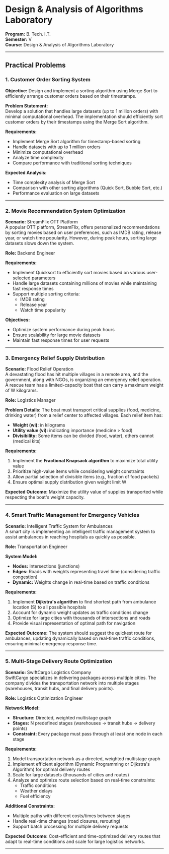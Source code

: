 # Design & Analysis of Algorithms Laboratory

**Program:** B. Tech. I.T.  
**Semester:** V  
**Course:** Design & Analysis of Algorithms Laboratory

---

## Practical Problems

### 1. Customer Order Sorting System

**Objective:** Design and implement a sorting algorithm using Merge Sort to efficiently arrange customer orders based on their timestamps.

**Problem Statement:**  
Develop a solution that handles large datasets (up to 1 million orders) with minimal computational overhead. The implementation should efficiently sort customer orders by their timestamps using the Merge Sort algorithm.

**Requirements:**

- Implement Merge Sort algorithm for timestamp-based sorting
- Handle datasets with up to 1 million orders
- Minimize computational overhead
- Analyze time complexity
- Compare performance with traditional sorting techniques

**Expected Analysis:**

- Time complexity analysis of Merge Sort
- Comparison with other sorting algorithms (Quick Sort, Bubble Sort, etc.)
- Performance evaluation on large datasets

---

### 2. Movie Recommendation System Optimization

**Scenario:** StreamFlix OTT Platform  
A popular OTT platform, StreamFlix, offers personalized recommendations by sorting movies based on user preferences, such as IMDB rating, release year, or watch time popularity. However, during peak hours, sorting large datasets slows down the system.

**Role:** Backend Engineer

**Requirements:**

- Implement Quicksort to efficiently sort movies based on various user-selected parameters
- Handle large datasets containing millions of movies while maintaining fast response times
- Support multiple sorting criteria:
  - IMDB rating
  - Release year
  - Watch time popularity

**Objectives:**

- Optimize system performance during peak hours
- Ensure scalability for large movie datasets
- Maintain fast response times for user requests

---

### 3. Emergency Relief Supply Distribution

**Scenario:** Flood Relief Operation  
A devastating flood has hit multiple villages in a remote area, and the government, along with NGOs, is organizing an emergency relief operation. A rescue team has a limited-capacity boat that can carry a maximum weight of W kilograms.

**Role:** Logistics Manager

**Problem Details:**
The boat must transport critical supplies (food, medicine, drinking water) from a relief center to affected villages. Each relief item has:

- **Weight (wi):** in kilograms
- **Utility value (vi):** indicating importance (medicine > food)
- **Divisibility:** Some items can be divided (food, water), others cannot (medical kits)

**Requirements:**

1. Implement the **Fractional Knapsack algorithm** to maximize total utility value
2. Prioritize high-value items while considering weight constraints
3. Allow partial selection of divisible items (e.g., fraction of food packets)
4. Ensure optimal supply distribution given weight limit W

**Expected Outcome:**
Maximize the utility value of supplies transported while respecting the boat's weight capacity.

---

### 4. Smart Traffic Management for Emergency Vehicles

**Scenario:** Intelligent Traffic System for Ambulances  
A smart city is implementing an intelligent traffic management system to assist ambulances in reaching hospitals as quickly as possible.

**Role:** Transportation Engineer

**System Model:**

- **Nodes:** Intersections (junctions)
- **Edges:** Roads with weights representing travel time (considering traffic congestion)
- **Dynamic:** Weights change in real-time based on traffic conditions

**Requirements:**

1. Implement **Dijkstra's algorithm** to find shortest path from ambulance location (S) to all possible hospitals
2. Account for dynamic weight updates as traffic conditions change
3. Optimize for large cities with thousands of intersections and roads
4. Provide visual representation of optimal path for navigation

**Expected Outcome:**
The system should suggest the quickest route for ambulances, updating dynamically based on real-time traffic conditions, ensuring minimal emergency response time.

---

### 5. Multi-Stage Delivery Route Optimization

**Scenario:** SwiftCargo Logistics Company  
SwiftCargo specializes in delivering packages across multiple cities. The company divides the transportation network into multiple stages (warehouses, transit hubs, and final delivery points).

**Role:** Logistics Optimization Engineer

**Network Model:**

- **Structure:** Directed, weighted multistage graph
- **Stages:** N predefined stages (warehouses → transit hubs → delivery points)
- **Constraint:** Every package must pass through at least one node in each stage

**Requirements:**

1. Model transportation network as a directed, weighted multistage graph
2. Implement efficient algorithm (Dynamic Programming or Dijkstra's Algorithm) for optimal delivery routes
3. Scale for large datasets (thousands of cities and routes)
4. Analyze and optimize route selection based on real-time constraints:
   - Traffic conditions
   - Weather delays
   - Fuel efficiency

**Additional Constraints:**

- Multiple paths with different costs/times between stages
- Handle real-time changes (road closures, rerouting)
- Support batch processing for multiple delivery requests

**Expected Outcome:**
Cost-efficient and time-optimized delivery routes that adapt to real-time conditions and scale for large logistics networks.

---
